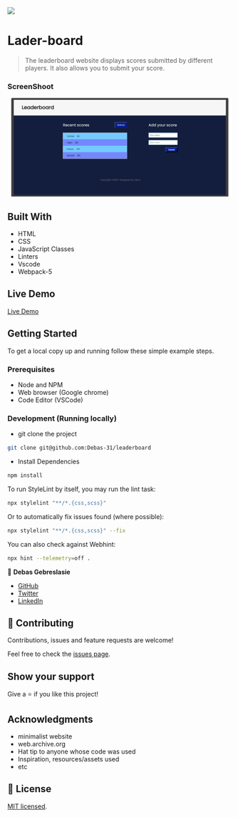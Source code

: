 ![](https://img.shields.io/badge/Microverse-blueviolet)

# Lader-board

> The leaderboard website displays scores submitted by different players. It also allows you to submit your score.


### ScreenShoot
![screenshot](./image/../screenShot-finalLeaderBoard.png)


## Built With

- HTML
- CSS 
- JavaScript Classes
- Linters
- Vscode
- Webpack-5

## Live Demo

[Live Demo](https://debas-31.github.io/leaderboard/dist/)

## Getting Started

To get a local copy up and running follow these simple example steps.

### Prerequisites

- Node and NPM
- Web browser (Google chrome)
- Code Editor (VSCode)

### Development (Running locally)

- git clone the project

```bash 
git clone git@github.com:Debas-31/leaderboard
```

- Install Dependencies

```bash
npm install
```

To run StyleLint by itself, you may run the lint task:

```bash
npx stylelint "**/*.{css,scss}"
```

Or to automatically fix issues found (where possible):

```bash
npx stylelint "**/*.{css,scss}" --fix
```

You can also check against Webhint:

```bash
npx hint --telemetry=off .
```

👤 **Debas Gebreslasie**

- [GitHub](https://github.com/Debas-31)
- [Twitter](https://twitter.com/DEBSH76956492)
- [LinkedIn](https://www.linkedin.com/in/debas-gebrengus)

## 🤝 Contributing

Contributions, issues and feature requests are welcome!

Feel free to check the [issues page](https://github.com/Debas-31/leaderboard/issues).

## Show your support

Give a ⭐️ if you like this project!

## Acknowledgments

- minimalist website
- web.archive.org
- Hat tip to anyone whose code was used
- Inspiration, resources/assets used
- etc

## 📝 License

[MIT licensed](https://github.com/Debas-31/leaderboard/blob/milestone-1-basic-page-structure/MIT.md).